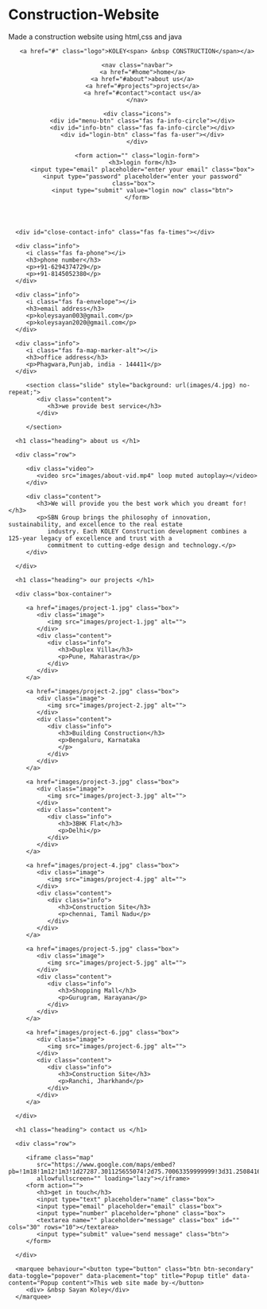 # Construction-Website
Made a construction website using html,css and java
<!DOCTYPE html>
<html lang="en">

<head>
   
   <title>KOLEY Constructions - Years of Trust!</title>

   <link rel="stylesheet" href="css/style.css">

</head>

<body>

   <!-- header section starts  -->

   <header class="header">

      <a href="#" class="logo">KOLEY<span> &nbsp CONSTRUCTION</span></a>

      <nav class="navbar">
         <a href="#home">home</a>
         <a href="#about">about us</a>
         <a href="#projects">projects</a>
         <a href="#contact">contact us</a>
      </nav>

      <div class="icons">
         <div id="menu-btn" class="fas fa-info-circle"></div>
         <div id="info-btn" class="fas fa-info-circle"></div>
         <div id="login-btn" class="fas fa-user"></div>
      </div>

      <form action="" class="login-form">
         <h3>login form</h3>
         <input type="email" placeholder="enter your email" class="box">
         <input type="password" placeholder="enter your password" class="box">
         <input type="submit" value="login now" class="btn">
      </form>

   </header>

   <div class="contact-info">

      <div id="close-contact-info" class="fas fa-times"></div>

      <div class="info">
         <i class="fas fa-phone"></i>
         <h3>phone number</h3>
         <p>+91-6294374729</p>
         <p>+91-8145052380</p>
      </div>

      <div class="info">
         <i class="fas fa-envelope"></i>
         <h3>email address</h3>
         <p>koleysayan003@gmail.com</p>
         <p>koleysayan2020@gmail.com</p>
      </div>

      <div class="info">
         <i class="fas fa-map-marker-alt"></i>
         <h3>office address</h3>
         <p>Phagwara,Punjab, india - 144411</p>
      </div>

   </div>

   <!-- header section ends -->

   <!-- home section starts  -->

   <section class="home" id="home">

         <section class="slide" style="background: url(images/4.jpg) no-repeat;">
            <div class="content">
               <h3>we provide best service</h3>
            </div>

         </section>

   </section>

   <!-- home section ends -->

   <!-- about section starts  -->

   <section class="about" id="about">

      <h1 class="heading"> about us </h1>

      <div class="row">

         <div class="video">
            <video src="images/about-vid.mp4" loop muted autoplay></video>
         </div>

         <div class="content">
            <h3>We will provide you the best work which you dreamt for!</h3>
            <p>SBN Group brings the philosophy of innovation, sustainability, and excellence to the real estate
               industry. Each KOLEY Construction development combines a 125-year legacy of excellence and trust with a
               commitment to cutting-edge design and technology.</p>
         </div>

      </div>

   </section>

   <!-- about section ends -->

   <!-- projects section starts  -->

   <section class="projects" id="projects">

      <h1 class="heading"> our projects </h1>

      <div class="box-container">

         <a href="images/project-1.jpg" class="box">
            <div class="image">
               <img src="images/project-1.jpg" alt="">
            </div>
            <div class="content">
               <div class="info">
                  <h3>Duplex Villa</h3>
                  <p>Pune, Maharastra</p>
               </div>
            </div>
         </a>

         <a href="images/project-2.jpg" class="box">
            <div class="image">
               <img src="images/project-2.jpg" alt="">
            </div>
            <div class="content">
               <div class="info">
                  <h3>Building Construction</h3>
                  <p>Bengaluru, Karnataka
                  </p>
               </div>
            </div>
         </a>

         <a href="images/project-3.jpg" class="box">
            <div class="image">
               <img src="images/project-3.jpg" alt="">
            </div>
            <div class="content">
               <div class="info">
                  <h3>3BHK Flat</h3>
                  <p>Delhi</p>
               </div>
            </div>
         </a>

         <a href="images/project-4.jpg" class="box">
            <div class="image">
               <img src="images/project-4.jpg" alt="">
            </div>
            <div class="content">
               <div class="info">
                  <h3>Construction Site</h3>
                  <p>chennai, Tamil Nadu</p>
               </div>
            </div>
         </a>

         <a href="images/project-5.jpg" class="box">
            <div class="image">
               <img src="images/project-5.jpg" alt="">
            </div>
            <div class="content">
               <div class="info">
                  <h3>Shopping Mall</h3>
                  <p>Gurugram, Harayana</p>
               </div>
            </div>
         </a>

         <a href="images/project-6.jpg" class="box">
            <div class="image">
               <img src="images/project-6.jpg" alt="">
            </div>
            <div class="content">
               <div class="info">
                  <h3>Construction Site</h3>
                  <p>Ranchi, Jharkhand</p>
               </div>
            </div>
         </a>

      </div>

   </section>

   <!-- projects section ends -->

   <!-- contact section starts  -->

   <section class="contact" id="contact">

      <h1 class="heading"> contact us </h1>

      <div class="row">

         <iframe class="map"
            src="https://www.google.com/maps/embed?pb=!1m18!1m12!1m3!1d27287.301125655074!2d75.70063359999999!3d31.2508416!2m3!1f0!2f0!3f0!3m2!1i1024!2i768!4f13.1!3m3!1m2!1s0x391a5f5e9c489cf3%3A0x4049a5409d53c300!2sLovely%20Professional%20University!5e0!3m2!1sen!2sin!4v1669901129632!5m2!1sen!2sin"
            allowfullscreen="" loading="lazy"></iframe>
         <form action="">
            <h3>get in touch</h3>
            <input type="text" placeholder="name" class="box">
            <input type="email" placeholder="email" class="box">
            <input type="number" placeholder="phone" class="box">
            <textarea name="" placeholder="message" class="box" id="" cols="30" rows="10"></textarea>
            <input type="submit" value="send message" class="btn">
         </form>

      </div>

   </section>

   <!-- contact section ends -->

   <!-- footer section starts  -->

   <section class="footer">

      <marquee behaviour="<button type="button" class="btn btn-secondary" data-toggle="popover" data-placement="top" title="Popup title" data-content="Popup content">This web site made by-</button>
         <div> &nbsp Sayan Koley</div>
      </marquee>

   </section>

   <!-- footer section ends -->

   <script src="js/script.js"></script>
</body>

</html>
